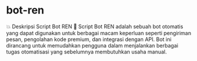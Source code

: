 # bot-ren
💥 Deskripsi Script Bot REN 🤖  Script Bot REN adalah sebuah bot otomatis yang dapat digunakan untuk berbagai macam keperluan seperti pengiriman pesan, pengolahan kode premium, dan integrasi dengan API. Bot ini dirancang untuk memudahkan pengguna dalam menjalankan berbagai tugas otomatisasi yang sebelumnya membutuhkan usaha manual.
